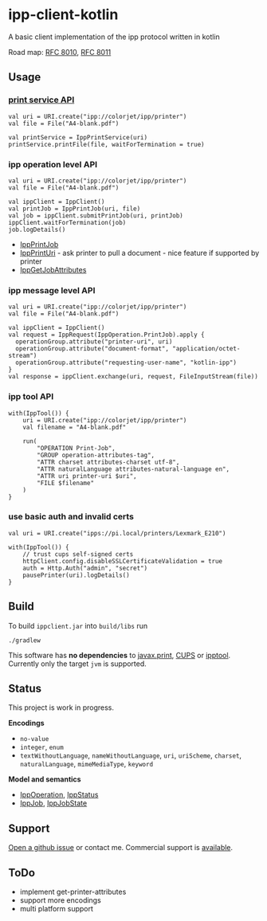 # ipp-client-kotlin

A basic client implementation of the ipp protocol written in kotlin

Road map:
[RFC 8010](https://tools.ietf.org/html/rfc8010),
[RFC 8011](https://tools.ietf.org/html/rfc8011)

## Usage

### [print service API](https://github.com/gmuth/ipp-client-kotlin/blob/master/src/main/kotlin/de/gmuth/print)

    val uri = URI.create("ipp://colorjet/ipp/printer")
    val file = File("A4-blank.pdf")

    val printService = IppPrintService(uri)
    printService.printFile(file, waitForTermination = true)
    
### ipp operation level API

    val uri = URI.create("ipp://colorjet/ipp/printer")
    val file = File("A4-blank.pdf")

    val ippClient = IppClient()
    val printJob = IppPrintJob(uri, file)
    val job = ippClient.submitPrintJob(uri, printJob)
    ippClient.waitForTermination(job)
    job.logDetails()
    
* [IppPrintJob](https://github.com/gmuth/ipp-client-kotlin/blob/master/src/main/kotlin/de/gmuth/ipp/client/IppPrintJob.kt)
* [IppPrintUri](https://github.com/gmuth/ipp-client-kotlin/blob/master/src/main/kotlin/de/gmuth/ipp/client/IppPrintUri.kt) - ask printer to pull a document - nice feature if supported by printer
* [IppGetJobAttributes](https://github.com/gmuth/ipp-client-kotlin/blob/master/src/main/kotlin/de/gmuth/ipp/client/IppGetJobAttributes.kt)
    
### ipp message level API

    val uri = URI.create("ipp://colorjet/ipp/printer")
    val file = File("A4-blank.pdf")
    
    val ippClient = IppClient()
    val request = IppRequest(IppOperation.PrintJob).apply {
      operationGroup.attribute("printer-uri", uri)
      operationGroup.attribute("document-format", "application/octet-stream")
      operationGroup.attribute("requesting-user-name", "kotlin-ipp")
    }
    val response = ippClient.exchange(uri, request, FileInputStream(file))

### ipp tool API
 
    with(IppTool()) {
        uri = URI.create("ipp://colorjet/ipp/printer")
        val filename = "A4-blank.pdf"
        
        run(
            "OPERATION Print-Job",
            "GROUP operation-attributes-tag",
            "ATTR charset attributes-charset utf-8",
            "ATTR naturalLanguage attributes-natural-language en",
            "ATTR uri printer-uri $uri",
            "FILE $filename"
        )
    }

### use basic auth and invalid certs

    val uri = URI.create("ipps://pi.local/printers/Lexmark_E210")
    
    with(IppTool()) {
        // trust cups self-signed certs
        httpClient.config.disableSSLCertificateValidation = true 
        auth = Http.Auth("admin", "secret")
        pausePrinter(uri).logDetails()    
    }
          
## Build

To build `ippclient.jar` into `build/libs` run

    ./gradlew

This software has **no dependencies** to
[javax.print](https://docs.oracle.com/javase/7/docs/technotes/guides/jps/),
[CUPS](https://www.cups.org) or
[ipptool](https://www.cups.org/doc/man-ipptool.html).
Currently only the target `jvm` is supported. 

## Status

This project is work in progress.

**Encodings**

 * `no-value` 
 * `integer`, `enum`
 * `textWithoutLanguage`, `nameWithoutLanguage`, `uri`, `uriScheme`, `charset`, `naturalLanguage`,
   `mimeMediaType`, `keyword`

**Model and semantics**

* [IppOperation](https://github.com/gmuth/ipp-client-kotlin/blob/master/src/main/kotlin/de/gmuth/ipp/core/IppOperation.kt),
  [IppStatus](https://github.com/gmuth/ipp-client-kotlin/blob/master/src/main/kotlin/de/gmuth/ipp/core/IppStatus.kt)
* [IppJob](https://github.com/gmuth/ipp-client-kotlin/blob/master/src/main/kotlin/de/gmuth/ipp/core/IppJob.kt),
  [IppJobState](https://github.com/gmuth/ipp-client-kotlin/blob/master/src/main/kotlin/de/gmuth/ipp/core/IppJobState.kt)

## Support

[Open a github issue](https://github.com/gmuth/ipp-client-kotlin/issues/new/choose) or contact me.
Commercial support is [available](http://ipp-software.com).

## ToDo

* implement get-printer-attributes
* support more encodings
* multi platform support